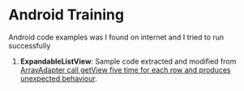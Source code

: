 # Android Training
Android code examples was I found on internet and I tried to run successfully

1. **ExpandableListView**: Sample code extracted and modified from [ArrayAdapter call getView five time for each row and produces unexpected behaviour](http://stackoverflow.com/questions/29598154/arrayadapter-call-getview-five-time-for-each-row-and-produces-unexpected-behavio).
